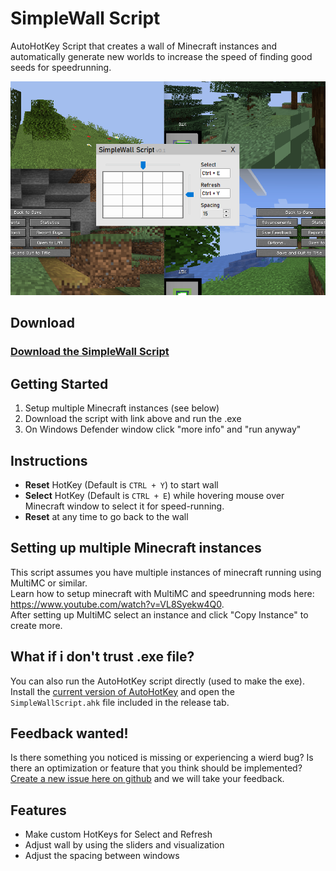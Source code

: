 # SimpleWall Script

AutoHotKey Script that creates a wall of Minecraft instances and automatically generate new worlds to increase the speed of finding good seeds for speedrunning.

[![](screenshot.png)](https://github.com/Jesper-Hustad/SimpleWallScript/releases/latest)

## Download
### [Download the SimpleWall Script](https://github.com/Jesper-Hustad/SimpleWallScript/releases/latest)



<!-- Other version that does not fullscreen: [Modified Script without fullscreen](https://github.com/Jesper-Hustad/SimpleWallScript/releases/download/Alpha/SimpleWallScript.ahk)   -->


## Getting Started
1. Setup multiple Minecraft instances (see below)
2. Download the script with link above and run the .exe
3. On Windows Defender window click "more info" and "run anyway"


## Instructions
- **Reset** HotKey (Default is `CTRL + Y`) to start wall
- **Select** HotKey (Default is `CTRL + E`) while hovering mouse over Minecraft window to select it for speed-running.
- **Reset** at any time to go back to the wall

## Setting up multiple Minecraft instances
This script assumes you have multiple instances of minecraft running using MultiMC or similar.  
Learn how to setup minecraft with MultiMC and speedrunning mods here: https://www.youtube.com/watch?v=VL8Syekw4Q0.  
After setting up MultiMC select an instance and click "Copy Instance" to create more.

## What if i don't trust .exe file?
You can also run the AutoHotKey script directly (used to make the exe). Install the [current version of AutoHotKey](https://www.autohotkey.com/) and open the `SimpleWallScript.ahk` file included in the release tab.

## Feedback wanted!
Is there something you noticed is missing or experiencing a wierd bug? 
Is there an optimization or feature that you think should be implemented?  
[Create a new issue here on github](https://github.com/Jesper-Hustad/SimpleWallScript/issues/new/choose) and we will take your feedback.

## Features
- Make custom HotKeys for Select and Refresh 
- Adjust wall by using the sliders and visualization
- Adjust the spacing between windows
